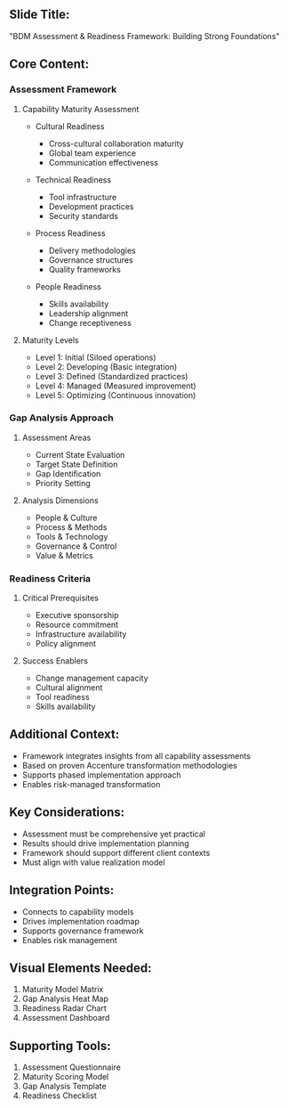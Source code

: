 ## Slide Title:
"BDM Assessment & Readiness Framework: Building Strong Foundations"

## Core Content:

### Assessment Framework

1. Capability Maturity Assessment
   - Cultural Readiness
     * Cross-cultural collaboration maturity
     * Global team experience
     * Communication effectiveness
   
   - Technical Readiness
     * Tool infrastructure
     * Development practices
     * Security standards
   
   - Process Readiness
     * Delivery methodologies
     * Governance structures
     * Quality frameworks
   
   - People Readiness
     * Skills availability
     * Leadership alignment
     * Change receptiveness

2. Maturity Levels
   - Level 1: Initial (Siloed operations)
   - Level 2: Developing (Basic integration)
   - Level 3: Defined (Standardized practices)
   - Level 4: Managed (Measured improvement)
   - Level 5: Optimizing (Continuous innovation)

### Gap Analysis Approach

1. Assessment Areas
   - Current State Evaluation
   - Target State Definition
   - Gap Identification
   - Priority Setting

2. Analysis Dimensions
   - People & Culture
   - Process & Methods
   - Tools & Technology
   - Governance & Control
   - Value & Metrics

### Readiness Criteria

1. Critical Prerequisites
   - Executive sponsorship
   - Resource commitment
   - Infrastructure availability
   - Policy alignment

2. Success Enablers
   - Change management capacity
   - Cultural alignment
   - Tool readiness
   - Skills availability

## Additional Context:
- Framework integrates insights from all capability assessments
- Based on proven Accenture transformation methodologies
- Supports phased implementation approach
- Enables risk-managed transformation

## Key Considerations:
- Assessment must be comprehensive yet practical
- Results should drive implementation planning
- Framework should support different client contexts
- Must align with value realization model

## Integration Points:
- Connects to capability models
- Drives implementation roadmap
- Supports governance framework
- Enables risk management

## Visual Elements Needed:
1. Maturity Model Matrix
2. Gap Analysis Heat Map
3. Readiness Radar Chart
4. Assessment Dashboard

## Supporting Tools:
1. Assessment Questionnaire
2. Maturity Scoring Model
3. Gap Analysis Template
4. Readiness Checklist